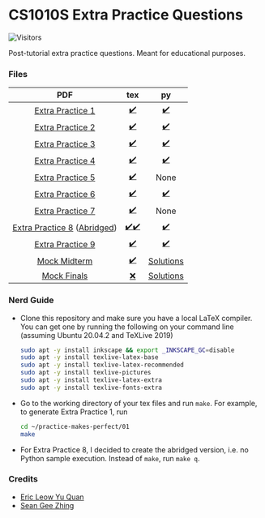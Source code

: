 # CS1010S Extra Practice Questions
![Visitors](https://visitor-badge.laobi.icu/badge?page_id=RussellDash332/practice-makes-perfect)

Post-tutorial extra practice questions. Meant for educational purposes.

### Files
|PDF|tex|py|
|:---:|:---:|:--:|
|[Extra Practice 1](https://github.com/RussellDash332/practice-makes-perfect/blob/main/01/extra-1.pdf)|[✔️](https://github.com/RussellDash332/practice-makes-perfect/blob/main/01/extra-1.tex)|[✔️](https://github.com/RussellDash332/practice-makes-perfect/tree/main/01/py)|
|[Extra Practice 2](https://github.com/RussellDash332/practice-makes-perfect/blob/main/02/extra-2.pdf)|[✔️](https://github.com/RussellDash332/practice-makes-perfect/blob/main/02/extra-2.tex)|[✔️](https://github.com/RussellDash332/practice-makes-perfect/tree/main/02/py)|
|[Extra Practice 3](https://github.com/RussellDash332/practice-makes-perfect/blob/main/03/extra-3.pdf)|[✔️](https://github.com/RussellDash332/practice-makes-perfect/blob/main/03/extra-3.tex)|[✔️](https://github.com/RussellDash332/practice-makes-perfect/tree/main/03/py)|
|[Extra Practice 4](https://github.com/RussellDash332/practice-makes-perfect/blob/main/04/extra-4.pdf)|[✔️](https://github.com/RussellDash332/practice-makes-perfect/blob/main/04/extra-4.tex)|[✔️](https://github.com/RussellDash332/practice-makes-perfect/tree/main/04/py)|
|[Extra Practice 5](https://github.com/RussellDash332/practice-makes-perfect/blob/main/05/extra-5.pdf)|[✔️](https://github.com/RussellDash332/practice-makes-perfect/blob/main/05/extra-5.tex)|None|
|[Extra Practice 6](https://github.com/RussellDash332/practice-makes-perfect/blob/main/06/extra-6.pdf)|[✔️](https://github.com/RussellDash332/practice-makes-perfect/blob/main/06/extra-6.tex)|[✔️](https://github.com/RussellDash332/practice-makes-perfect/tree/main/06/py)|
|[Extra Practice 7](https://github.com/RussellDash332/practice-makes-perfect/blob/main/07/extra-7.pdf)|[✔️](https://github.com/RussellDash332/practice-makes-perfect/blob/main/07/extra-7.tex)|None|
|[Extra Practice 8](https://github.com/RussellDash332/practice-makes-perfect/blob/main/08/extra-8.pdf) ([Abridged](https://github.com/RussellDash332/practice-makes-perfect/blob/main/08/extra-8q.pdf))|[✔️](https://github.com/RussellDash332/practice-makes-perfect/blob/main/08/extra-8.tex)[✔️](https://github.com/RussellDash332/practice-makes-perfect/blob/main/08/extra-8q.tex)|[✔️](https://github.com/RussellDash332/practice-makes-perfect/tree/main/08/py)|
|[Extra Practice 9](https://github.com/RussellDash332/practice-makes-perfect/blob/main/09/extra-9.pdf)|[✔️](https://github.com/RussellDash332/practice-makes-perfect/blob/main/09/extra-9.tex)|[✔️](https://github.com/RussellDash332/practice-makes-perfect/tree/main/09/py)|
|[Mock Midterm](https://github.com/RussellDash332/practice-makes-perfect/blob/main/Mock/Midterm/mock-midterm.pdf)|[✔️](https://github.com/RussellDash332/practice-makes-perfect/blob/main/Mock/Midterm/mock-midterm.tex)|[Solutions](https://github.com/RussellDash332/practice-makes-perfect/blob/main/Mock/Midterm/mock-midterm-solutions.py)|
|[Mock Finals](https://github.com/RussellDash332/practice-makes-perfect/blob/main/Mock/Finals/mock-finals.pdf)|[❌](https://github.com/RussellDash332/practice-makes-perfect/blob/main/Mock/Finals/mock-finals.tex)|[Solutions](https://github.com/RussellDash332/practice-makes-perfect/blob/main/Mock/Finals/mock-finals-solutions.py)|

### Nerd Guide
- Clone this repository and make sure you have a local LaTeX compiler. You can get one by running the following on your command line (assuming Ubuntu 20.04.2 and TeXLive 2019)
    ```sh
    sudo apt -y install inkscape && export _INKSCAPE_GC=disable
    sudo apt -y install texlive-latex-base
    sudo apt -y install texlive-latex-recommended
    sudo apt -y install texlive-pictures
    sudo apt -y install texlive-latex-extra
    sudo apt -y install texlive-fonts-extra
    ```
- Go to the working directory of your tex files and run `make`. For example, to generate Extra Practice 1, run
    ```sh
    cd ~/practice-makes-perfect/01
    make
    ```
- For Extra Practice 8, I decided to create the abridged version, i.e. no Python sample execution. Instead of `make`, run `make q`.

### Credits
- [Eric Leow Yu Quan](https://github.com/shittake)
- [Sean Gee Zhing](https://github.com/pikasean)